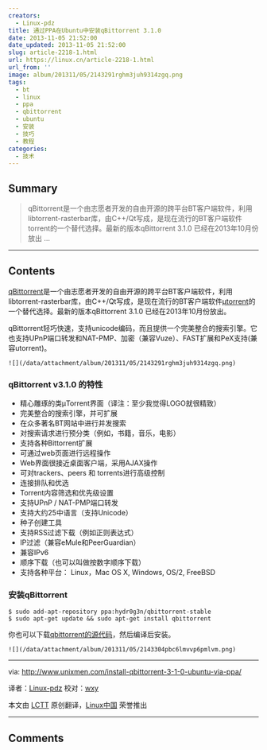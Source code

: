 ```yaml
---
creators:
  - Linux-pdz
title: 通过PPA在Ubuntu中安装qBittorrent 3.1.0
date: 2013-11-05 21:52:00
date_updated: 2013-11-05 21:52:00
slug: article-2218-1.html
url: https://linux.cn/article-2218-1.html
url_from: ''
image: album/201311/05/2143291rghm3juh9314zgq.png
tags:
  - bt
  - linux
  - ppa
  - qbittorrent
  - ubuntu
  - 安装
  - 技巧
  - 教程
categories:
  - 技术
---
```


## Summary

> qBittorrent是一个由志愿者开发的自由开源的跨平台BT客户端软件，利用libtorrent-rasterbar库，由C++/Qt写成，是现在流行的BT客户端软件torrent的一个替代选择。最新的版本qBittorrent 3.1.0 已经在2013年10月份放出 ...

***

<!-- more -->

## Contents

[qBittorrent](http://www.qbittorrent.org/index.php)是一个由志愿者开发的自由开源的跨平台BT客户端软件，利用libtorrent-rasterbar库，由C++/Qt写成，是现在流行的BT客户端软件[µtorrent](http://www.utorrent.com/)的一个替代选择。最新的版本qBittorrent 3.1.0 已经在2013年10月份放出。

qBittorrent轻巧快速，支持unicode编码，而且提供一个完美整合的搜索引擎。它也支持UPnP端口转发和NAT-PMP、加密（兼容Vuze）、FAST扩展和PeX支持(兼容utorrent)。

`![](/data/attachment/album/201311/05/2143291rghm3juh9314zgq.png)`

### qBittorrent v3.1.0 的特性

* 精心雕琢的类µTorrent界面（译注：至少我觉得LOGO就很精致）
* 完美整合的搜索引擎，并可扩展
* 在众多著名BT网站中进行并发搜索
* 对搜索请求进行预分类（例如，书籍，音乐，电影）
* 支持各种Bittorrent扩展
* 可通过web页面进行远程操作
* Web界面很接近桌面客户端，采用AJAX操作
* 可对trackers、peers 和 torrents进行高级控制
* 连接排队和优选
* Torrent内容筛选和优先级设置
* 支持UPnP / NAT-PMP端口转发
* 支持大约25中语言（支持Unicode）
* 种子创建工具
* 支持RSS过滤下载（例如正则表达式）
* IP过滤（兼容eMule和PeerGuardian）
* 兼容IPv6
* 顺序下载（也可以叫做按数字顺序下载）
* 支持各种平台： Linux，Mac OS X, Windows, OS/2, FreeBSD

### 安装qBittorrent

```shell
$ sudo add-apt-repository ppa:hydr0g3n/qbittorrent-stable 
$ sudo apt-get update && sudo apt-get install qbittorrent 
```

你也可以下载[qbittorrent的源代码](http://sourceforge.net/projects/qbittorrent/files/qbittorrent/qbittorrent-3.1.0/qbittorrent-3.1.0.tar.gz/download)，然后编译后安装。

`![](/data/attachment/album/201311/05/2143304pbc6lmvvp6pmlvm.png)`

---

via: <http://www.unixmen.com/install-qbittorrent-3-1-0-ubuntu-via-ppa/>

译者：[Linux-pdz](https://github.com/Linux-pdz) 校对：[wxy](https://github.com/wxy)

本文由 [LCTT](https://github.com/LCTT/TranslateProject) 原创翻译，[Linux中国](https://linux.cn/) 荣誉推出

***

## Comments
